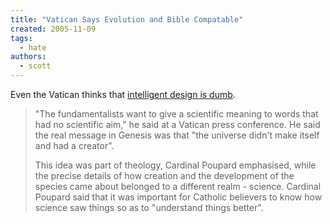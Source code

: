 ```yaml
---
title: "Vatican Says Evolution and Bible Compatable"
created: 2005-11-09
tags: 
  - hate
authors: 
  - scott
---
```


Even the Vatican thinks that [intelligent design is dumb](http://www.news.com.au/story/0,10117,17162341-13762,00.html).

> "The fundamentalists want to give a scientific meaning to words that had no scientific aim," he said at a Vatican press conference. He said the real message in Genesis was that "the universe didn't make itself and had a creator".
> 
> This idea was part of theology, Cardinal Poupard emphasised, while the precise details of how creation and the development of the species came about belonged to a different realm - science. Cardinal Poupard said that it was important for Catholic believers to know how science saw things so as to "understand things better".
